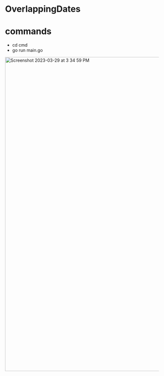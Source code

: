 # OverlappingDates

# commands
- cd cmd
- go run main.go

<img width="1025" alt="Screenshot 2023-03-29 at 3 34 59 PM" src="https://user-images.githubusercontent.com/22546296/228683523-e3996d42-16ae-4c90-bfc8-ada3b898636b.png">
